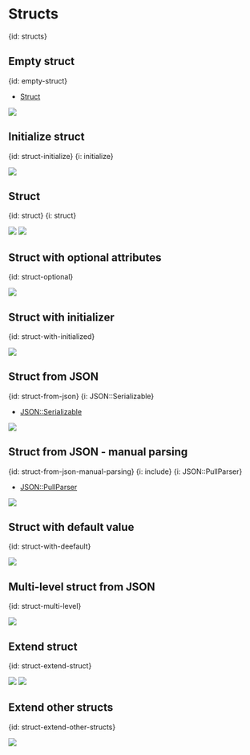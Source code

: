 # Structs
{id: structs}

## Empty struct
{id: empty-struct}

* [Struct](https://crystal-lang.org/api/Struct.html)

![](examples/struct/empty_struct.cr)

## Initialize struct
{id: struct-initialize}
{i: initialize}

![](examples/struct/initialize_struct.cr)

## Struct
{id: struct}
{i: struct}


![](examples/struct/struct.cr)
![](examples/struct/struct.out)

## Struct with optional attributes
{id: struct-optional}

![](examples/struct/struct_optional.cr)

## Struct with initializer
{id: struct-with-initialized}

![](examples/struct/struct_with_initializer.cr)

## Struct from JSON
{id: struct-from-json}
{i: JSON::Serializable}

* [JSON::Serializable](https://crystal-lang.org/api/JSON/Serializable.html)

![](examples/struct/struct_from_json.cr)

## Struct from JSON - manual parsing
{id: struct-from-json-manual-parsing}
{i: include}
{i: JSON::PullParser}

* [JSON::PullParser](https://crystal-lang.org/api/JSON/PullParser.html)

![](examples/struct/struct_from_json_pull_parser.cr)

## Struct with default value
{id: struct-with-deefault}

![](examples/struct/with_default_value.cr)


## Multi-level struct from JSON
{id: struct-multi-level}

![](examples/struct/multi_level.cr)

## Extend struct
{id: struct-extend-struct}

![](examples/struct/extend_struct.cr)
![](examples/struct/extend_struct.out)

## Extend other structs
{id: struct-extend-other-structs}

![](examples/struct/integers.cr)


